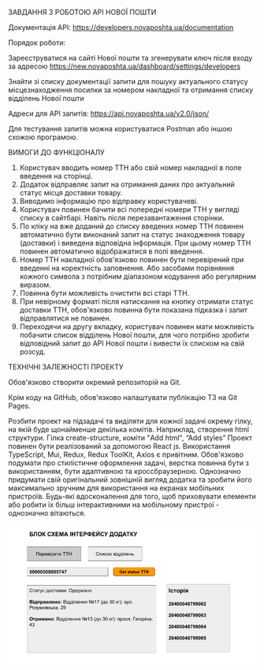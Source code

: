 ЗАВДАННЯ З РОБОТОЮ API НОВОЇ ПОШТИ

Документація API: https://developers.novaposhta.ua/documentation

Порядок роботи:

Зареєструватися на сайті Нової пошти та згенерувати ключ після входу за адресою
https://new.novaposhta.ua/dashboard/settings/developers

Знайти зі списку документації запити для пошуку актуального статусу
місцезнаходження посилки за номером накладної та отримання списку відділень
Нової пошти

Адреси для API запитів: https://api.novaposhta.ua/v2.0/json/

Для тестування запитів можна користуватися Postman або іншою схожою програмою.

ВИМОГИ ДО ФУНКЦІОНАЛУ

1. Користувач вводить номер ТТН або свій номер накладної в поле введення на
   сторінці.
2. Додаток відправляє запит на отримання даних про актуальний статус місця
   доставки товару.
3. Виводимо інформацію про відправку користувачеві.
4. Користувач повинен бачити всі попередні номери ТТН у вигляді списку в
   сайтбарі. Навіть після перезавантаження сторінки.
5. По кліку на вже доданий до списку введених номер ТТН повинен автоматично бути
   виконаний запит на статус знаходження товару (доставки) і виведена відповідна
   інформація. При цьому номер ТТН повинен автоматично відображатися в полі
   введення.
6. Номер ТТН накладної обов'язково повинен бути перевірений при введенні на
   коректність заповнення. Або засобами порівняння кожного символа з потрібним
   діапазоном кодування або регулярним виразом.
7. Повинна бути можливість очистити всі старі ТТН.
8. При невірному форматі після натискання на кнопку отримати статус доставки
   ТТН, обов'язково повинна бути показана підказка і запит відправлятися не
   повинен.
9. Переходячи на другу вкладку, користувач повинен мати можливість побачити
   список відділень Нової пошти, для чого потрібно зробити відповідний запит до
   API Нової пошти і вивести їх списком на свій розсуд.

ТЕХНІЧНІ ЗАЛЕЖНОСТІ ПРОЕКТУ

Обов'язково створити окремий репозиторій на Git.

Крім коду на GitHub, обов'язково налаштувати публікацію ТЗ на Git Pages.

Розбити проект на підзадачі та виділяти для кожної задачі окрему гілку, на якій
буде щонайменше декілька комітів. Наприклад, створення html структури. Гілка
create-structure, коміти "Add html", “Add styles” Проект повинен бути
реалізований за допомогою React js. Використання TypeScript, Mui, Redux, Redux
ToolKit, Axios є привітним. Обов'язково подумати про стилістичне оформлення
задачі, верстка повинна бути з використанням, бути адаптивною та
кроссбраузерною. Однозначно придумати свій оригінальний зовнішній вигляд додатка
та зробити його максимально зручним для використання на екранах мобільних
пристроїв. Будь-які вдосконалення для того, щоб приховувати елементи або робити
їх більш інтерактивними на мобільному пристрої - однозначно вітаються.

![Превью](./assets/JS%20NEW%20MAIL.png)
